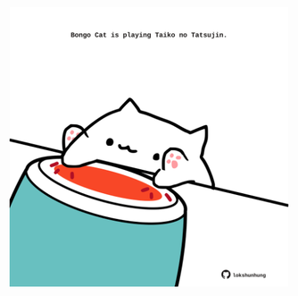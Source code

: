 <!-- built at 20/05/2024, 18:00:39 UTC -->
<p align="center">
  <img width="500" height="500" src="./ReadmeImage.svg">
</p>
